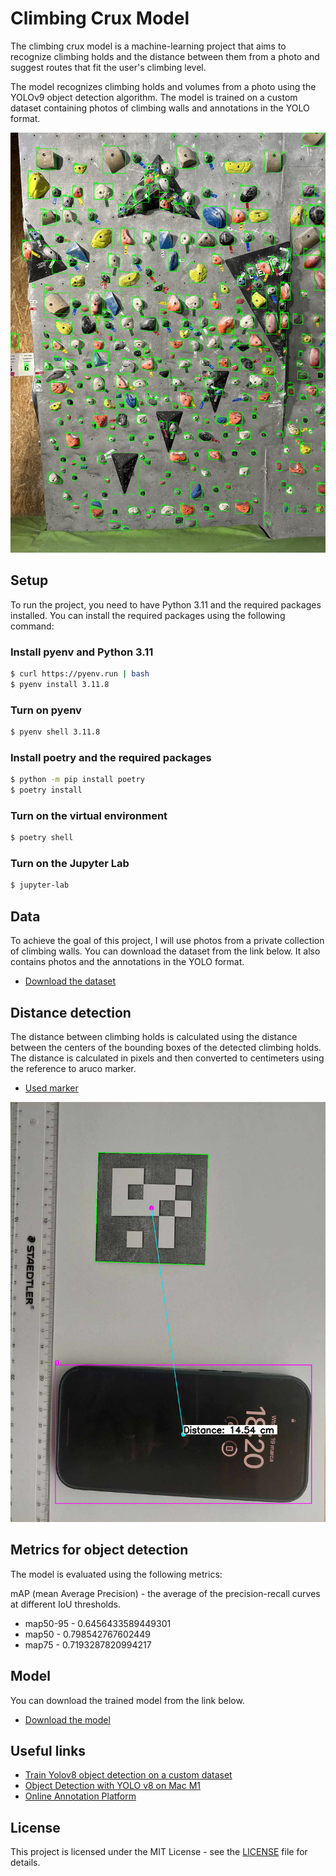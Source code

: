 # Climbing Crux Model

The climbing crux model is a machine-learning project that aims to recognize climbing holds and the distance between them from a photo and suggest routes that fit the user's climbing level.

The model recognizes climbing holds and volumes from a photo using the YOLOv9 object detection algorithm. The model is trained on a custom dataset containing photos of climbing walls and annotations in the YOLO format.

![Climbing holds detection preview](./resources/climbing_holds_detection_preview.jpg)

## Setup

To run the project, you need to have Python 3.11 and the required packages installed. You can install the required packages using the following command:

### Install pyenv and Python 3.11
```bash
$ curl https://pyenv.run | bash
$ pyenv install 3.11.8
```

### Turn on pyenv
```bash 
$ pyenv shell 3.11.8
```

### Install poetry and the required packages
```bash
$ python -m pip install poetry
$ poetry install
```

### Turn on the virtual environment
```bash
$ poetry shell
```

### Turn on the Jupyter Lab
```bash
$ jupyter-lab
```

## Data

To achieve the goal of this project, I will use photos from a private collection of climbing walls. You can download the dataset from the link below. It also contains photos and the annotations in the YOLO format.

* [Download the dataset](https://drive.google.com/file/d/1JBzTWpQVjzBkB_mmd7ztzu2ifw78tLrx/view?usp=sharing)

## Distance detection

The distance between climbing holds is calculated using the distance between the centers of the bounding boxes of the detected climbing holds. The distance is calculated in pixels and then converted to centimeters using the reference to aruco marker.

* [Used marker](./resources/aruco_marker_5x5_200px.png)

![Distance detection preview](./resources/aruco_marker_5x5_200px_preview.jpg)

## Metrics for object detection

The model is evaluated using the following metrics:

mAP (mean Average Precision) - the average of the precision-recall curves at different IoU thresholds.

* map50-95 - 0.6456433589449301
* map50 - 0.798542767602449
* map75 - 0.7193287820994217

## Model

You can download the trained model from the link below.

* [Download the model](https://drive.google.com/file/d/1n2eCwIOLOGnisuqwGP7IY1-T6J1YNScu/view?usp=sharing)

## Useful links

* [Train Yolov8 object detection on a custom dataset](https://www.youtube.com/watch?v=m9fH9OWn8YM)
* [Object Detection with YOLO v8 on Mac M1](https://www.youtube.com/watch?v=kEcWUZ8unmc)
* [Online Annotation Platform](https://www.cvat.ai/)

## License

This project is licensed under the MIT License - see the [LICENSE](LICENSE) file for details.
